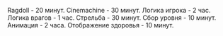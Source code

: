 Ragdoll - 20 минут.
Cinemachine - 30 минут.
Логика игрока - 2 час.
Логика врагов - 1 час.
Стрельба - 30 минут.
Сбор уровня - 10 минут.
Анимация - 2 часа.
Отображение здоровья - 10 минут.
